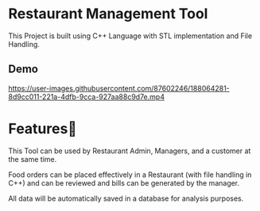 # Restaurant Management Tool

 This Project is built using C++ Language with STL implementation and File Handling.
 
 
## Demo
  
https://user-images.githubusercontent.com/87602246/188064281-8d9cc011-221a-4dfb-9cca-927aa88c9d7e.mp4


# Features🌟
   This Tool can be used by Restaurant Admin, Managers, and a customer at the same time.
   
   Food orders can be placed effectively in a Restaurant (with file handling in C++) and can be reviewed and bills can be generated by the manager.
   
   All data will be automatically saved in a database for analysis purposes.
   
   

